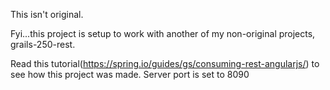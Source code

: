 This isn't original. 

Fyi...this project is setup to work with another of my non-original projects, grails-250-rest.

Read this tutorial(https://spring.io/guides/gs/consuming-rest-angularjs/) to see how this project was made.
Server port is set to 8090